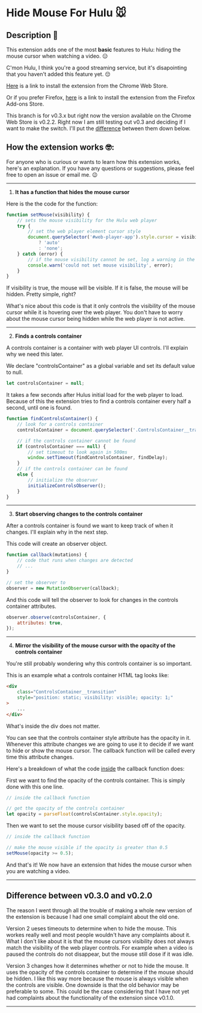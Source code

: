# Hide Mouse For Hulu 🐭

## Description 📖

This extension adds one of the most **basic** features to Hulu: hiding the mouse cursor when watching a video. 😑

C'mon Hulu, I think you're a good streaming service, but it's disapointing that you haven't added this feature yet. 😔

[Here](https://chrome.google.com/webstore/detail/hide-mouse-for-hulu/ghkgcbmfkhhianaenbebiamapecmgkjk) is a link to install the extension from the Chrome Web Store.

Or if you prefer Firefox, [here](https://addons.mozilla.org/en-US/firefox/addon/hide-mouse-for-hulu/) is a link to install the extension from the Firefox Add-ons Store.

This branch is for v0.3.x but right now the version available on the Chrome Web Store is v0.2.2. Right now I am still testing out v0.3 and deciding if I want to make the switch. I'll put the [difference]() between them down below.

## How the extension works 🤓:

For anyone who is curious or wants to learn how this extension works, here's an explanation. If you have any questions or suggestions, please feel free to open an issue or email me. 😉

---

1. **It has a function that hides the mouse cursor**

Here is the the code for the function:

```javascript
function setMouse(visibility) {
	// sets the mouse visibility for the Hulu web player
	try {
		// set the web player element cursor style
		document.querySelector('#web-player-app').style.cursor = visibility
			? 'auto'
			: 'none';
	} catch (error) {
		// if the mouse visibility cannot be set, log a warning in the console
		console.warn('could not set mouse visibility', error);
	}
}
```

If visibility is true, the mouse will be visible. If it is false, the mouse will be hidden. Pretty simple, right?

What's nice about this code is that it only controls the visibility of the mouse cursor while it is hovering over the web player. You don't have to worry about the mouse cursor being hidden while the web player is not active.

---

2. **Finds a controls container**

A controls container is a container with web player UI controls. I'll explain why we need this later.

We declare "controlsContainer" as a global variable and set its default value to null.

```javascript
let controlsContainer = null;
```

It takes a few seconds after Hulus initial load for the web player to load. Because of this the extension tries to find a controls container every half a second, until one is found.

```javascript
function findControlsContainer() {
	// look for a controls container
	controlsContainer = document.querySelector('.ControlsContainer__transition');

	// if the controls container cannot be found
	if (controlsContainer === null) {
		// set timeout to look again in 500ms
		window.setTimeout(findControlsContainer, findDelay);
	}
	// if the controls container can be found
	else {
		// initialize the observer
		initializeControlsObserver();
	}
}
```

---

3. **Start observing changes to the controls container**

After a controls container is found we want to keep track of when it changes. I'll explain why in the next step.

This code will create an observer object.

```javascript
function callback(mutations) {
	// code that runs when changes are detected
	// ...
}

// set the observer to
observer = new MutationObserver(callback);
```

And this code will tell the observer to look for changes in the controls container attributes.

```javascript
observer.observe(controlsContainer, {
	attributes: true,
});
```

---

4. **Mirror the visibility of the mouse cursor with the opacity of the controls container**

You're still probably wondering why this controls container is so important.

This is an example what a controls container HTML tag looks like:

```html
<div
	class="ControlsContainer__transition"
	style="position: static; visibility: visible; opacity: 1;"
>
	...
</div>
```

What's inside the div does not matter.

You can see that the controls container style attribute has the opacity in it. Whenever this attribute changes we are going to use it to decide if we want to hide or show the mouse cursor. The callback function will be called every time this attribute changes.

Here's a breakdown of what the code <u>inside</u> the callback function does:

First we want to find the opacity of the controls container. This is simply done with this one line.

```javascript
// inside the callback function

// get the opacity of the controls container
let opacity = parseFloat(controlsContainer.style.opacity);
```

Then we want to set the mouse cursor visibility based off of the opacity.

```javascript
// inside the callback function

// make the mouse visible if the opacity is greater than 0.5
setMouse(opacity >= 0.5);
```

And that's it! We now have an extension that hides the mouse cursor when you are watching a video.

---

## Difference between v0.3.0 and v0.2.0

The reason I went through all the trouble of making a whole new version of the extension is because I had one small complaint about the old one.

Version 2 ueses timeouts to determine when to hide the mouse. This workes really well and most people wouldn't have any complaints about it. What I don't like about it is that the mouse cursors visibility does not always match the visibility of the web player controls. For example when a video is paused the controls do not disappear, but the mouse still dose if it was idle.

Version 3 changes how it determines whether or not to hide the mouse. It uses the opacity of the controls container to determine if the mouse should be hidden. I like this way more because the mouse is always visible when the controls are visible. One downside is that the old behavior may be preferable to some. This could be the case considering that I have not yet had complaints about the functionality of the extension since v0.1.0.

---
